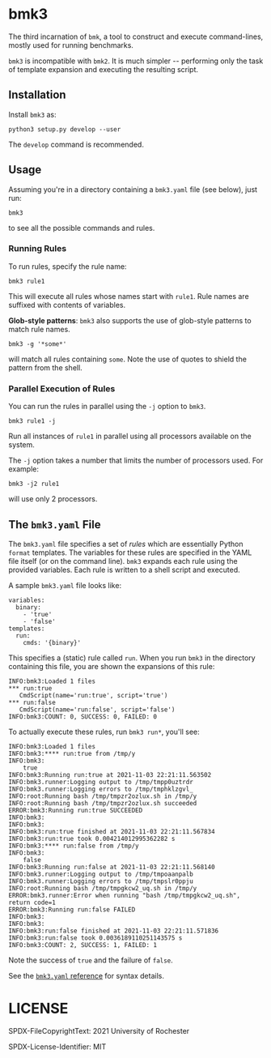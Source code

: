 # bmk3

The third incarnation of `bmk`, a tool to construct and execute
command-lines, mostly used for running benchmarks.

`bmk3` is incompatible with `bmk2`. It is much simpler -- performing
only the task of template expansion and executing the resulting script.

## Installation

Install `bmk3` as:

```
python3 setup.py develop --user
```

The `develop` command is recommended.

## Usage

Assuming you're in a directory containing a `bmk3.yaml` file (see
below), just run:

```
bmk3
```

to see all the possible commands and rules.

### Running Rules

To run rules, specify the rule name:

```
bmk3 rule1
```

This will execute all rules whose names start with `rule1`. Rule names
are suffixed with contents of variables.

**Glob-style patterns**: `bmk3` also supports the use of glob-style patterns to match rule
names.

```
bmk3 -g '*some*'
```

will match all rules containing `some`.  Note the use of quotes to
shield the pattern from the shell.

### Parallel Execution of Rules

You can run the rules in parallel using the `-j` option to `bmk3`.

```
bmk3 rule1 -j
```

Run all instances of `rule1` in parallel using all processors
available on the system.

The `-j` option takes a number that limits the number of processors
used. For example:

```
bmk3 -j2 rule1
```

will use only 2 processors.


## The `bmk3.yaml` File

The `bmk3.yaml` file specifies a set of _rules_ which are essentially
Python `format` templates. The variables for these rules are specified
in the YAML file itself (or on the command line). `bmk3` expands each
rule using the provided variables. Each rule is written to a shell
script and executed.

A sample `bmk3.yaml` file looks like:

```
variables:
  binary:
    - 'true'
    - 'false'
templates:
  run:
    cmds: '{binary}'

```

This specifies a (static) rule called `run`. When you run `bmk3` in
the directory containing this file, you are shown the expansions of
this rule:

```
INFO:bmk3:Loaded 1 files
*** run:true
   CmdScript(name='run:true', script='true')
*** run:false
   CmdScript(name='run:false', script='false')
INFO:bmk3:COUNT: 0, SUCCESS: 0, FAILED: 0
```

To actually execute these rules, run `bmk3 run*`, you'll see:

```
INFO:bmk3:Loaded 1 files
INFO:bmk3:**** run:true from /tmp/y
INFO:bmk3:
    true
INFO:bmk3:Running run:true at 2021-11-03 22:21:11.563502
INFO:bmk3.runner:Logging output to /tmp/tmpp0uztrdr
INFO:bmk3.runner:Logging errors to /tmp/tmphklzgvl_
INFO:root:Running bash /tmp/tmpzr2ozlux.sh in /tmp/y
INFO:root:Running bash /tmp/tmpzr2ozlux.sh succeeded
ERROR:bmk3:Running run:true SUCCEEDED
INFO:bmk3:
INFO:bmk3:
INFO:bmk3:run:true finished at 2021-11-03 22:21:11.567834
INFO:bmk3:run:true took 0.004214012995362282 s
INFO:bmk3:**** run:false from /tmp/y
INFO:bmk3:
    false
INFO:bmk3:Running run:false at 2021-11-03 22:21:11.568140
INFO:bmk3.runner:Logging output to /tmp/tmpoaanpalb
INFO:bmk3.runner:Logging errors to /tmp/tmpslr0ppju
INFO:root:Running bash /tmp/tmpgkcw2_uq.sh in /tmp/y
ERROR:bmk3.runner:Error when running "bash /tmp/tmpgkcw2_uq.sh", return code=1
ERROR:bmk3:Running run:false FAILED
INFO:bmk3:
INFO:bmk3:
INFO:bmk3:run:false finished at 2021-11-03 22:21:11.571836
INFO:bmk3:run:false took 0.0036189110251143575 s
INFO:bmk3:COUNT: 2, SUCCESS: 1, FAILED: 1
```

Note the success of `true` and the failure of `false`.

See the [`bmk3.yaml` reference](bmk3yaml-ref.md) for syntax details.

# LICENSE

SPDX-FileCopyrightText: 2021 University of Rochester

SPDX-License-Identifier: MIT


